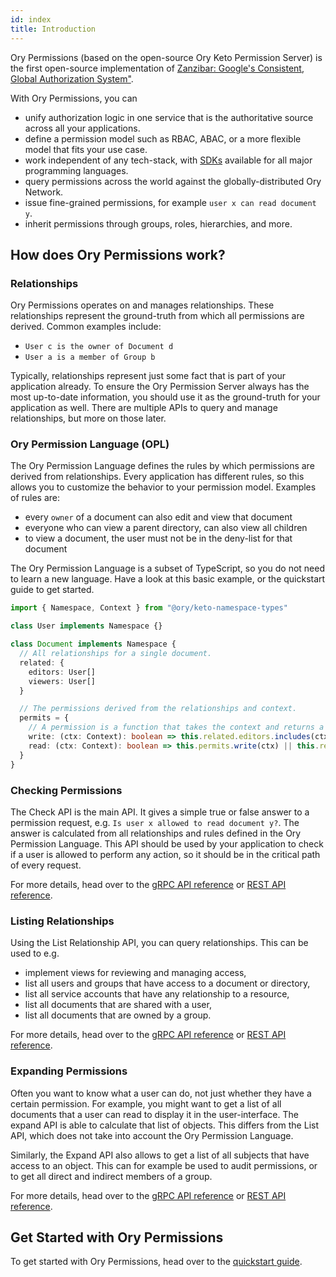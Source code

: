```yaml
---
id: index
title: Introduction
---
```


Ory Permissions (based on the open-source Ory Keto Permission Server) is the first open-source implementation of
[Zanzibar: Google's Consistent, Global Authorization System"](https://research.google/pubs/pub48190/).

With Ory Permissions, you can

- unify authorization logic in one service that is the authoritative source across all your applications.
- define a permission model such as RBAC, ABAC, or a more flexible model that fits your use case.
- work independent of any tech-stack, with [SDKs](./sdk/01_overview.md) available for all major programming languages.
- query permissions across the world against the globally-distributed Ory Network.
- issue fine-grained permissions, for example `user x can read document y`.
- inherit permissions through groups, roles, hierarchies, and more.

## How does Ory Permissions work?

### Relationships

Ory Permissions operates on and manages relationships. These relationships represent the ground-truth from which all permissions
are derived. Common examples include:

- `User c is the owner of Document d`
- `User a is a member of Group b`

Typically, relationships represent just some fact that is part of your application already. To ensure the Ory Permission Server
always has the most up-to-date information, you should use it as the ground-truth for your application as well. There are multiple
APIs to query and manage relationships, but more on those later.

### Ory Permission Language (OPL)

The Ory Permission Language defines the rules by which permissions are derived from relationships. Every application has different
rules, so this allows you to customize the behavior to your permission model. Examples of rules are:

- every `owner` of a document can also edit and view that document
- everyone who can view a parent directory, can also view all children
- to view a document, the user must not be in the deny-list for that document

The Ory Permission Language is a subset of TypeScript, so you do not need to learn a new language. Have a look at this basic
example, or the quickstart guide to get started.

```ts
import { Namespace, Context } from "@ory/keto-namespace-types"

class User implements Namespace {}

class Document implements Namespace {
  // All relationships for a single document.
  related: {
    editors: User[]
    viewers: User[]
  }

  // The permissions derived from the relationships and context.
  permits = {
    // A permission is a function that takes the context and returns a boolean. It can reference `this.related` and `this.permits`.
    write: (ctx: Context): boolean => this.related.editors.includes(ctx.subject),
    read: (ctx: Context): boolean => this.permits.write(ctx) || this.related.viewers.includes(ctx.subject),
  }
}
```

### Checking Permissions

The Check API is the main API. It gives a simple true or false answer to a permission request, e.g.
`Is user x allowed to read document y?`. The answer is calculated from all relationships and rules defined in the Ory Permission
Language. This API should be used by your application to check if a user is allowed to perform any action, so it should be in the
critical path of every request.

For more details, head over to the [gRPC API reference](./reference/proto-api.mdx#checkservice) or
[REST API reference](./reference/rest-api.mdx#check-a-relation-tuple).

### Listing Relationships

Using the List Relationship API, you can query relationships. This can be used to e.g.

- implement views for reviewing and managing access,
- list all users and groups that have access to a document or directory,
- list all service accounts that have any relationship to a resource,
- list all documents that are shared with a user,
- list all documents that are owned by a group.

For more details, head over to the [gRPC API reference](./reference/proto-api.mdx#readservice) or
[REST API reference](./reference/rest-api.mdx#query-relation-tuples).

### Expanding Permissions

Often you want to know what a user can do, not just whether they have a certain permission. For example, you might want to get a
list of all documents that a user can read to display it in the user-interface. The expand API is able to calculate that list of
objects. This differs from the List API, which does not take into account the Ory Permission Language.

Similarly, the Expand API also allows to get a list of all subjects that have access to an object. This can for example be used to
audit permissions, or to get all direct and indirect members of a group.

For more details, head over to the [gRPC API reference](./reference/proto-api.mdx#readservice) or
[REST API reference](./reference/rest-api.mdx#query-relation-tuples).

## Get Started with Ory Permissions

To get started with Ory Permissions, head over to the [quickstart guide](../guides/permissions/overview.mdx).
